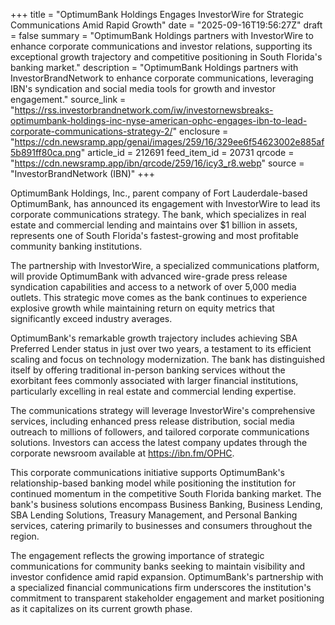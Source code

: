 +++
title = "OptimumBank Holdings Engages InvestorWire for Strategic Communications Amid Rapid Growth"
date = "2025-09-16T19:56:27Z"
draft = false
summary = "OptimumBank Holdings partners with InvestorWire to enhance corporate communications and investor relations, supporting its exceptional growth trajectory and competitive positioning in South Florida's banking market."
description = "OptimumBank Holdings partners with InvestorBrandNetwork to enhance corporate communications, leveraging IBN's syndication and social media tools for growth and investor engagement."
source_link = "https://rss.investorbrandnetwork.com/iw/investornewsbreaks-optimumbank-holdings-inc-nyse-american-ophc-engages-ibn-to-lead-corporate-communications-strategy-2/"
enclosure = "https://cdn.newsramp.app/genai/images/259/16/329ee6f54623002e885af5b891ff80ca.png"
article_id = 212691
feed_item_id = 20731
qrcode = "https://cdn.newsramp.app/ibn/qrcode/259/16/icy3_r8.webp"
source = "InvestorBrandNetwork (IBN)"
+++

<p>OptimumBank Holdings, Inc., parent company of Fort Lauderdale-based OptimumBank, has announced its engagement with InvestorWire to lead its corporate communications strategy. The bank, which specializes in real estate and commercial lending and maintains over $1 billion in assets, represents one of South Florida's fastest-growing and most profitable community banking institutions.</p><p>The partnership with InvestorWire, a specialized communications platform, will provide OptimumBank with advanced wire-grade press release syndication capabilities and access to a network of over 5,000 media outlets. This strategic move comes as the bank continues to experience explosive growth while maintaining return on equity metrics that significantly exceed industry averages.</p><p>OptimumBank's remarkable growth trajectory includes achieving SBA Preferred Lender status in just over two years, a testament to its efficient scaling and focus on technology modernization. The bank has distinguished itself by offering traditional in-person banking services without the exorbitant fees commonly associated with larger financial institutions, particularly excelling in real estate and commercial lending expertise.</p><p>The communications strategy will leverage InvestorWire's comprehensive services, including enhanced press release distribution, social media outreach to millions of followers, and tailored corporate communications solutions. Investors can access the latest company updates through the corporate newsroom available at <a href="https://ibn.fm/OPHC" rel="nofollow" target="_blank">https://ibn.fm/OPHC</a>.</p><p>This corporate communications initiative supports OptimumBank's relationship-based banking model while positioning the institution for continued momentum in the competitive South Florida banking market. The bank's business solutions encompass Business Banking, Business Lending, SBA Lending Solutions, Treasury Management, and Personal Banking services, catering primarily to businesses and consumers throughout the region.</p><p>The engagement reflects the growing importance of strategic communications for community banks seeking to maintain visibility and investor confidence amid rapid expansion. OptimumBank's partnership with a specialized financial communications firm underscores the institution's commitment to transparent stakeholder engagement and market positioning as it capitalizes on its current growth phase.</p>